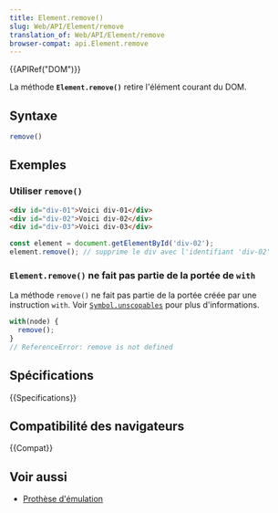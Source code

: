 ```yaml
---
title: Element.remove()
slug: Web/API/Element/remove
translation_of: Web/API/Element/remove
browser-compat: api.Element.remove
---
```

{{APIRef("DOM")}}

La méthode **`Element.remove()`** retire l'élément courant du DOM.

## Syntaxe

```js
remove()
```

## Exemples

### Utiliser `remove()`

```html
<div id="div-01">Voici div-01</div>
<div id="div-02">Voici div-02</div>
<div id="div-03">Voici div-03</div>
```

```js
const element = document.getElementById('div-02');
element.remove(); // supprime le div avec l'identifiant 'div-02'
```

### `Element.remove()` ne fait pas partie de la portée de `with`

La méthode `remove()` ne fait pas partie de la portée créée par une instruction `with`. Voir [`Symbol.unscopables`](/fr/docs/Web/JavaScript/Reference/Global_Objects/Symbol/unscopables) pour plus d'informations.

```js
with(node) {
  remove();
}
// ReferenceError: remove is not defined
```

## Spécifications

{{Specifications}}

## Compatibilité des navigateurs

{{Compat}}

## Voir aussi

- [Prothèse d'émulation](https://github.com/chenzhenxi/element-remove)
